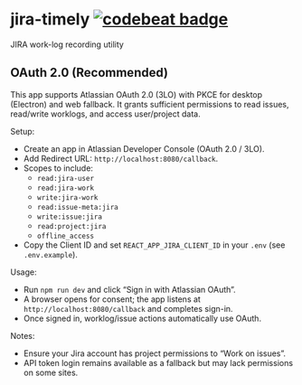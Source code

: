 # jira-timely [![codebeat badge](https://codebeat.co/badges/7429346a-6fef-4607-81aa-71ab2d62041b)](https://codebeat.co/projects/github-com-lilanga-jira-timely-master)
JIRA work-log recording utility

## OAuth 2.0 (Recommended)

This app supports Atlassian OAuth 2.0 (3LO) with PKCE for desktop (Electron) and web fallback. It grants sufficient permissions to read issues, read/write worklogs, and access user/project data.

Setup:
- Create an app in Atlassian Developer Console (OAuth 2.0 / 3LO).
- Add Redirect URL: `http://localhost:8080/callback`.
- Scopes to include:
  - `read:jira-user`
  - `read:jira-work`
  - `write:jira-work`
  - `read:issue-meta:jira`
  - `write:issue:jira`
  - `read:project:jira`
  - `offline_access`
- Copy the Client ID and set `REACT_APP_JIRA_CLIENT_ID` in your `.env` (see `.env.example`).

Usage:
- Run `npm run dev` and click “Sign in with Atlassian OAuth”.
- A browser opens for consent; the app listens at `http://localhost:8080/callback` and completes sign-in.
- Once signed in, worklog/issue actions automatically use OAuth.

Notes:
- Ensure your Jira account has project permissions to “Work on issues”.
- API token login remains available as a fallback but may lack permissions on some sites.
